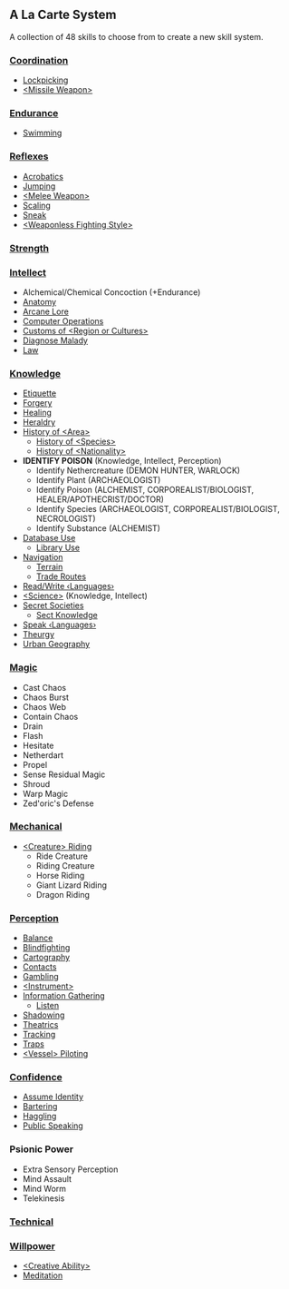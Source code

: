 A La Carte System
-----------------

A collection of 48 skills to choose from to create a new skill system.

### [Coordination](Coordination.md)

- [Lockpicking](SleightOfHand.md#lockpicking)
- [&lt;Missile Weapon&gt;](Marksmanship.md#missile-weapon)

### [Endurance](Endurance.md)

- [Swimming](Swimming.md#swimming)

### [Reflexes](Reflexes.md)

- [Acrobatics](Acrobatics.md#acrobatics)
- [Jumping](ClimbJump.md#jumping)
- [&lt;Melee Weapon&gt;](MeleeCombat.md#melee-weapon)
- [Scaling](ClimbJump.md#scaling)
- [Sneak](Sneak.md#sneak)
- [&lt;Weaponless Fighting Style&gt;](Fighting.md#weaponless-fighting-style)

### [Strength](Strength.md)

### [Intellect](Intellect.md)

- Alchemical/Chemical Concoction (+Endurance)
- [Anatomy](Scholar.md#anatomy)
- [Arcane Lore](Scholar.md#arcane-lore)
- [Computer Operations](Tech.md#computer-operations)
- [Customs of &lt;Region or Cultures&gt;](Scholar.md#customs-of-region-or-cultures)
- [Diagnose Malady](Medicine.md#diagnose-malady)
- [Law](Scholar.md#law)

### [Knowledge](Knowledge.md)

- [Etiquette](Scholar.md#etiquette)
- [Forgery](Artist.md#forgery)
- [Healing](Medicine.md#healing)
- [Heraldry](Scholar.md#heraldry)
- [History of &lt;Area&gt;](Scholar.md#history-of-area)
  + [History of &lt;Species&gt;](Scholar.md#history-of-species)
  + [History of &lt;Nationality&gt;](Scholar.md#history-of-nationality)
- **IDENTIFY POISON** (Knowledge, Intellect, Perception)
  + Identify Nethercreature (DEMON HUNTER, WARLOCK)
  + Identify Plant (ARCHAEOLOGIST)
  + Identify Poison (ALCHEMIST, CORPOREALIST/BIOLOGIST,
    HEALER/APOTHECRIST/DOCTOR)
  + Identify Species (ARCHAEOLOGIST, CORPOREALIST/BIOLOGIST, NECROLOGIST)
  + Identify Substance (ALCHEMIST)
- [Database Use](Investigation.md#database-use)
  + [Library Use](Investigation.md#library-use)
- [Navigation](Navigation.md#navigation)
  + [Terrain](Navigation.md#terrain)
  + [Trade Routes](Navigation.md#trade-routes)
- [Read/Write &lsaquo;Languages&rsaquo;](Languages.md#readwrite-languages)
- [&lt;Science&gt;](Science.md) (Knowledge, Intellect)
- [Secret Societies](Scholar.md#secret-societies)
  + [Sect Knowledge](Scholar.md#sect-knowledge)
- [Speak &lsaquo;Languages&rsaquo;](Languages.md#speak-languages)
- [Theurgy](Theurgy.md)
- [Urban Geography](Streetwise.md#urban-geography)

### [Magic](Magic.md)

- Cast Chaos
- Chaos Burst
- Chaos Web
- Contain Chaos
- Drain
- Flash
- Hesitate
- Netherdart
- Propel
- Sense Residual Magic
- Shroud
- Warp Magic
- Zed'oric's Defense

### [Mechanical](Mechanical.md)

- [&lt;Creature&gt; Riding](Riding.md#creature-riding)
  - Ride Creature
  - Riding Creature
  - Horse Riding
  - Giant Lizard Riding
  - Dragon Riding

### [Perception](Perception.md)

- [Balance](Acrobatics.md#balance)
- [Blindfighting](Fighting.md#blindfighting)
- [Cartography](Navigation.md#cartography)
- [Contacts](Streetwise.md#contacts)
- [Gambling](Gambling.md#gambling)
- [&lt;Instrument&gt;](Artist.md#instrument)
- [Information Gathering](Investigation.md#information-gathering)
  + [Listen](Search.md#listen)
- [Shadowing](Search.md#shadowing)
- [Theatrics](Con.md#theatrics)
- [Tracking](Search.md#tracking)
- [Traps](Traps.md#traps)
- [&lt;Vessel&gt; Piloting](Piloting.md#vessel-piloting)

### [Confidence](Confidence.md)

- [Assume Identity](Con.md#assume-identity)
- [Bartering](Business.md#bartering)
- [Haggling](Persuasion.md#haggling)
- [Public Speaking](Persuasion.md#public-speaking)

### Psionic Power

- Extra Sensory Perception
- Mind Assault
- Mind Worm
- Telekinesis

### [Technical](Technical.md)

### [Willpower](Willpower.md)

- [&lt;Creative Ability&gt;](CreativeAbility.md)
- [Meditation](Meditation.md)
